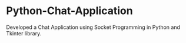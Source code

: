 # Python-Chat-Application
Developed a Chat Application using Socket Programming in Python and Tkinter library. 
